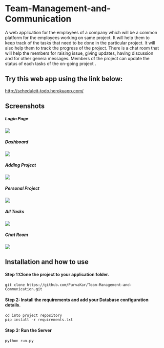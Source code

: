 # Team-Management-and-Communication
A web application for the employees of a company which will be a common platform for the employees working on same project. It will help them to keep track of the tasks that need to be done in the particular project. It will also help them to track the progress of the project. There is a chat room that will help the members for raising issue, giving updates, having discussion and for other genera messages. Members of the project can update the status of each tasks of the on-going project .

## Try this web app using the link below: 
http://scheduleit-todo.herokuapp.com/


## Screenshots
##### Login Page
<img src="https://github.com/PurvaKar/Team-Management-and-Communication/blob/master/Screenshots/Login.png">

##### Dashboard
<img src="https://github.com/PurvaKar/Team-Management-and-Communication/blob/master/Screenshots/DashBoard.png">

##### Adding Project
<img src="https://github.com/PurvaKar/Team-Management-and-Communication/blob/master/Screenshots/addProject.png">

##### Personal Project
<img src="https://github.com/PurvaKar/Team-Management-and-Communication/blob/master/Screenshots/individualProject.png">

##### All Tasks
<img src="https://github.com/PurvaKar/Team-Management-and-Communication/blob/master/Screenshots/allTasks.png">

##### Chat Room
<img src="https://github.com/PurvaKar/Team-Management-and-Communication/blob/master/Screenshots/chatRoom.png">


## Installation and how to use

#### Step 1:Clone the project to your application folder.

    git clone https://github.com/PurvaKar/Team-Management-and-Communication.git

#### Step 2: Install the requirements and add your Database configuration details.
  
    cd into project repository
    pip install -r requirements.txt
    
#### Step 3: Run the Server

    python run.py
    
